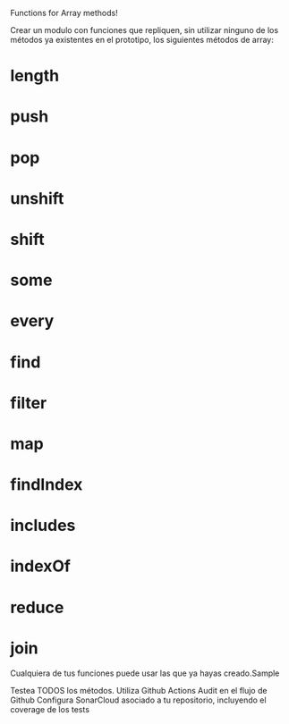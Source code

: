 Functions for Array methods!

Crear un modulo con funciones que repliquen, sin utilizar ninguno de los métodos ya existentes en el prototipo, los siguientes métodos de array:

# length

# push

# pop

# unshift

# shift

# some

# every

# find

# filter

# map

# findIndex

# includes

# indexOf

# reduce

# join

Cualquiera de tus funciones puede usar las que ya hayas creado.​Sample

Testea TODOS los métodos.
Utiliza Github Actions Audit en el flujo de Github
Configura SonarCloud asociado a tu repositorio, incluyendo el coverage de los tests
